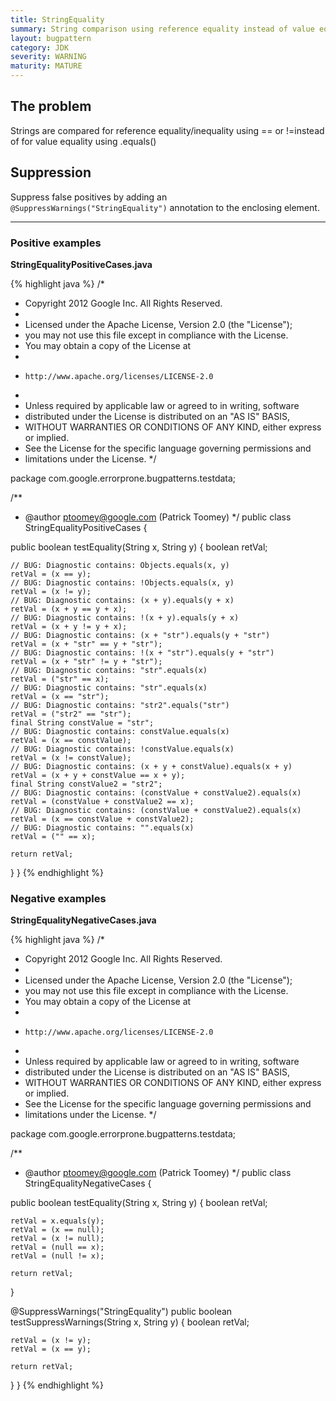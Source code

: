 ```yaml
---
title: StringEquality
summary: String comparison using reference equality instead of value equality
layout: bugpattern
category: JDK
severity: WARNING
maturity: MATURE
---
```


<!--
*** AUTO-GENERATED, DO NOT MODIFY ***
To make changes, edit the @BugPattern annotation or the explanation in docs/bugpattern.
-->

## The problem
Strings are compared for reference equality/inequality using == or !=instead of for value equality using .equals()

## Suppression
Suppress false positives by adding an `@SuppressWarnings("StringEquality")` annotation to the enclosing element.

----------

### Positive examples
__StringEqualityPositiveCases.java__

{% highlight java %}
/*
 * Copyright 2012 Google Inc. All Rights Reserved.
 *
 * Licensed under the Apache License, Version 2.0 (the "License");
 * you may not use this file except in compliance with the License.
 * You may obtain a copy of the License at
 *
 *     http://www.apache.org/licenses/LICENSE-2.0
 *
 * Unless required by applicable law or agreed to in writing, software
 * distributed under the License is distributed on an "AS IS" BASIS,
 * WITHOUT WARRANTIES OR CONDITIONS OF ANY KIND, either express or implied.
 * See the License for the specific language governing permissions and
 * limitations under the License.
 */

package com.google.errorprone.bugpatterns.testdata;

/**
 * @author ptoomey@google.com (Patrick Toomey)
 */
public class StringEqualityPositiveCases {

  public boolean testEquality(String x, String y) {
    boolean retVal;

    // BUG: Diagnostic contains: Objects.equals(x, y)
    retVal = (x == y);
    // BUG: Diagnostic contains: !Objects.equals(x, y)
    retVal = (x != y);
    // BUG: Diagnostic contains: (x + y).equals(y + x)
    retVal = (x + y == y + x);
    // BUG: Diagnostic contains: !(x + y).equals(y + x)
    retVal = (x + y != y + x);
    // BUG: Diagnostic contains: (x + "str").equals(y + "str")
    retVal = (x + "str" == y + "str");
    // BUG: Diagnostic contains: !(x + "str").equals(y + "str")
    retVal = (x + "str" != y + "str");
    // BUG: Diagnostic contains: "str".equals(x)
    retVal = ("str" == x);
    // BUG: Diagnostic contains: "str".equals(x)
    retVal = (x == "str");
    // BUG: Diagnostic contains: "str2".equals("str")
    retVal = ("str2" == "str");
    final String constValue = "str";
    // BUG: Diagnostic contains: constValue.equals(x)
    retVal = (x == constValue);
    // BUG: Diagnostic contains: !constValue.equals(x)
    retVal = (x != constValue);
    // BUG: Diagnostic contains: (x + y + constValue).equals(x + y)
    retVal = (x + y + constValue == x + y);
    final String constValue2 = "str2";
    // BUG: Diagnostic contains: (constValue + constValue2).equals(x)
    retVal = (constValue + constValue2 == x);
    // BUG: Diagnostic contains: (constValue + constValue2).equals(x)
    retVal = (x == constValue + constValue2);
    // BUG: Diagnostic contains: "".equals(x)
    retVal = ("" == x);

    return retVal;
  }
}
{% endhighlight %}

### Negative examples
__StringEqualityNegativeCases.java__

{% highlight java %}
/*
 * Copyright 2012 Google Inc. All Rights Reserved.
 *
 * Licensed under the Apache License, Version 2.0 (the "License");
 * you may not use this file except in compliance with the License.
 * You may obtain a copy of the License at
 *
 *     http://www.apache.org/licenses/LICENSE-2.0
 *
 * Unless required by applicable law or agreed to in writing, software
 * distributed under the License is distributed on an "AS IS" BASIS,
 * WITHOUT WARRANTIES OR CONDITIONS OF ANY KIND, either express or implied.
 * See the License for the specific language governing permissions and
 * limitations under the License.
 */

package com.google.errorprone.bugpatterns.testdata;

/**
 * @author ptoomey@google.com (Patrick Toomey)
 */
public class StringEqualityNegativeCases {

  public boolean testEquality(String x, String y) {
    boolean retVal;

    retVal = x.equals(y);
    retVal = (x == null);
    retVal = (x != null);
    retVal = (null == x);
    retVal = (null != x);

    return retVal;
  }
  
  @SuppressWarnings("StringEquality")
  public boolean testSuppressWarnings(String x, String y) {
    boolean retVal;
 
    retVal = (x != y);
    retVal = (x == y);

    return retVal;
  } 
}
{% endhighlight %}

